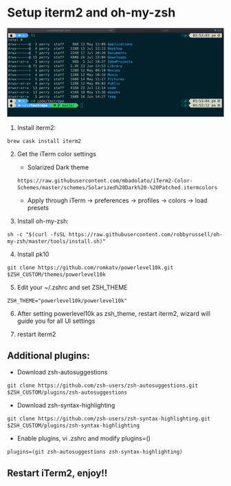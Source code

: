 # Setup iterm2 and oh-my-zsh

![alt text](https://github.com/perrydevx/perry-files/blob/master/iterm2-omz.png)

1. Install iterm2: 
```
brew cask install iterm2
```
2. Get the iTerm color settings
	- Solarized Dark theme
	```
	https://raw.githubusercontent.com/mbadolato/iTerm2-Color-Schemes/master/schemes/Solarized%20Dark%20-%20Patched.itermcolors
	```
	- Apply through iTerm → preferences → profiles → colors → load presets

3. Install oh-my-zsh: 
```
sh -c "$(curl -fsSL https://raw.githubusercontent.com/robbyrussell/oh-my-zsh/master/tools/install.sh)"
```
4. Install pk10
```
git clone https://github.com/romkatv/powerlevel10k.git $ZSH_CUSTOM/themes/powerlevel10k
```
5. Edit your ~/.zshrc and set ZSH_THEME
```
ZSH_THEME="powerlevel10k/powerlevel10k"
```
6. After setting powerlevel10k as zsh_theme, restart iterm2, wizard will guide you for all UI settings

7. restart iterm2

## Additional plugins:

- Download zsh-autosuggestions
```
git clone https://github.com/zsh-users/zsh-autosuggestions.git $ZSH_CUSTOM/plugins/zsh-autosuggestions
```
- Download zsh-syntax-highlighting
```
git clone https://github.com/zsh-users/zsh-syntax-highlighting.git $ZSH_CUSTOM/plugins/zsh-syntax-highlighting
```
- Enable plugins, vi .zshrc and modify plugins=()
```
plugins=(git zsh-autosuggestions zsh-syntax-highlighting)
```	
## Restart iTerm2, enjoy!!
